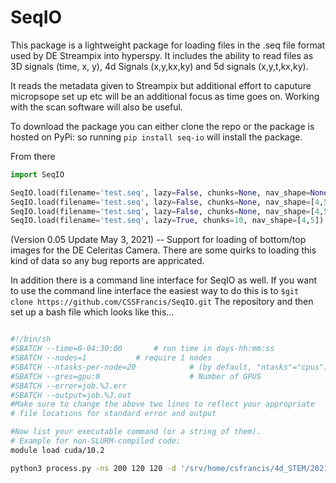 # SeqIO

This package is a lightweight package for loading files in the .seq file format used by DE Streampix into hyperspy.  It includes the ability to read files as 3D 
signals (time, x, y), 4d Signals (x,y,kx,ky) and 5d signals (x,y,t,kx,ky). 

It reads the metadata given to Streampix but additional effort to caputure micropsope set up etc will be an additional focus as time goes on.  Working with the scan
software will also be useful.

To download the package you can either clone the repo or the package is hosted on PyPi: so running `pip install seq-io` will install the package.

From there 

```python
import SeqIO

SeqIO.load(filename='test.seq', lazy=False, chunks=None, nav_shape=None) # 3D signal not lazy
SeqIO.load(filename='test.seq', lazy=False, chunks=None, nav_shape=[4,5]) # 4D signal not lazy
SeqIO.load(filename='test.seq', lazy=False, chunks=None, nav_shape=[4,5,5]) # 5D signal not lazy
SeqIO.load(filename='test.seq', lazy=True, chunks=10, nav_shape=[4,5]) # 4D signal lazy with 10 chunks 
```


(Version 0.05 Update May 3, 2021) -- Support for loading of bottom/top images for the DE Celeritas Camera.  There are some quirks to loading this kind of data so any bug reports are appricated.

In addition there is a command line interface for SeqIO as well.  If you want to use the command line interface 
the easiest way to do this is to `$git clone https://github.com/CSSFrancis/SeqIO.git` The repository and then
set up a bash file which looks like this... 


```bash

#!/bin/sh
#SBATCH --time=0-04:30:00		# run time in days-hh:mm:ss
#SBATCH --nodes=1			# require 1 nodes
#SBATCH --ntasks-per-node=20            # (by default, "ntasks"="cpus")
#SBATCH --gres=gpu:0                    # Number of GPUS
#SBATCH --error=job.%J.err
#SBATCH --output=job.%J.out
#Make sure to change the above two lines to reflect your appropriate
# file locations for standard error and output

#Now list your executable command (or a string of them).
# Example for non-SLURM-compiled code:
module load cuda/10.2

python3 process.py -ns 200 120 120 -d '/srv/home/csfrancis/4d_STEM/2021/2021-05-24CSF/SS10/SS102pt51NoCDS' -t 15 -hd False
```